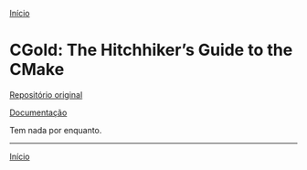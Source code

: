 [Início](/README.md)

# CGold: The Hitchhiker’s Guide to the CMake
[Repositório original](https://github.com/ruslo/CGold)

[Documentação](https://cgold.readthedocs.io/en/latest/)

Tem nada por enquanto.

---
[Início](/README.md)
